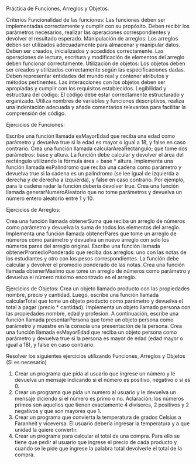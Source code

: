 Práctica de Funciones, Arreglos y Objetos.

Criterios Funcionalidad de las funciones: Las funciones deben ser implementadas
correctamente y cumplir con su propósito. Deben recibir los parámetros necesarios, realizar
las operaciones correspondientes y devolver el resultado esperado.
Manipulación de arreglos: Los arreglos deben ser utilizados adecuadamente para almacenar y
manipular datos. Deben ser creados, inicializados y accedidos correctamente. Las operaciones
de lectura, escritura y modificación de elementos del arreglo deben funcionar correctamente.
Utilización de objetos: Los objetos deben ser creados y utilizados correctamente según las
especificaciones dadas. Deben representar entidades del mundo real y contener atributos y
métodos pertinentes. Las interacciones con los objetos deben ser apropiadas y cumplir con los
requisitos establecidos.
Legibilidad y estructura del código: El código debe estar correctamente estructurado y
organizado. Utiliza nombres de variables y funciones descriptivos, realiza una indentación
adecuada y añade comentarios relevantes para facilitar la comprensión del código.

Ejercicios de Funciones:

Escribe una función llamada esMayorEdad que reciba una edad como parámetro y devuelva
true si la edad es mayor o igual a 18, y false en caso contrario.
Crea una función llamada calcularAreaRectangulo; que tome dos parámetros: base y altura.
La función debe calcular y devolver el área del rectángulo utilizando la fórmula área = base *
altura.
Implementa una función llamada esPalindromo que reciba una cadena como parámetro y
devuelva true si la cadena es un palíndromo (se lee igual de izquierda a derecha y de derecha a
izquierda), y false en caso contrario. Por ejemplo, para la cadena radar la función debería
devolver true.
Crea una función llamada generarNumeroAleatorio que no tome parámetros y devuelva un
número entero aleatorio entre 1 y 10.

Ejercicios de Arreglos:

Crea una función llamada obtenerSuma que reciba un arreglo de números como parámetro y
devuelva la suma de todos los elementos del arreglo.
Implementa una función llamada obtenerPares que tome un arreglo de números como
parámetro y devuelva un nuevo arreglo con solo los números pares del arreglo original.
Escribe una función llamada obtenerPromedioPonderado que reciba dos arreglos: uno con
las notas de los estudiantes y otro con los pesos correspondientes. La función debe calcular y
devolver el promedio ponderado de las notas.
Crea una función llamada obtenerMaximo que tome un arreglo de números como
parámetro y devuelva el número máximo encontrado en el arreglo.

Ejercicios de Objetos:
Crea un objeto llamado producto con las propiedades nombre, precio y cantidad.
Luego, escribe una función llamada calcularTotal que tome un objeto producto como
parámetro y devuelva el total a pagar (precio * cantidad).
Implementa un objeto llamado persona con las propiedades nombre, edad y profesion.
A continuación, escribe una función llamada presentarPersona que tome un objeto persona
como parámetro y muestre en la consola una presentación de la persona.
Crea una función llamada esMayorEdad que reciba un objeto persona como parámetro y
devuelva true si la persona es mayor de edad (edad mayor o igual a 18), y false en caso
contrario.

Resolver los siguientes ejercicios utilizando Funciones, Arreglos y Objetos (Si es necesario)
1) Crear un programa que pida al usuario que ingrese un número y le devuelva un
mensaje indicando si el número es positivo, negativo o si es 0.
2) Crear un programa que pida un numero al usuario y le devuelva un mensaje diciendo si
el número es primo o no.
Aclaración: los números primos son aquellos que tienen exactamente 4 divisores, 2
positivos y 2 negativos y que son mayores que 1.
3) Crear un programa que convierta la temperatura de grados Celsius a Faranheit y
viceversa. El usuario debería ingresar la temperatura y a que unidad la quiere
convertir.
4) Crear un programa para calcular el total de una compra. Para ello se tiene que pedir al
usuario que ingrese el precio de cada producto y cuando se le pide que ingrese la
palabra total devolverle el total de la compra.